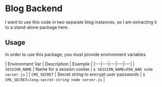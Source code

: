 # Blog Backend

I want to use this code in two separate blog instances, so I am extracting it to a stand-alone package here.

## Usage

In order to use this package, you must provide environment variables

| Environment Var  | Description  | Example  |
|---|---|---|---|---|
| `SESSION_NAME` | Name for a session cookie  | `$ SESSION_NAME=FOO_BAR node server.js`  |
| `CMS_SECRET` | Secret string to encrypt user passwords | `$ CMS_SECRET=long-secret-string node server.js` | 

